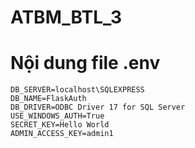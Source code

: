 # ATBM_BTL_3
# Nội dung file .env
```
DB_SERVER=localhost\SQLEXPRESS
DB_NAME=FlaskAuth
DB_DRIVER=ODBC Driver 17 for SQL Server
USE_WINDOWS_AUTH=True
SECRET_KEY=Hello World
ADMIN_ACCESS_KEY=admin1
```
